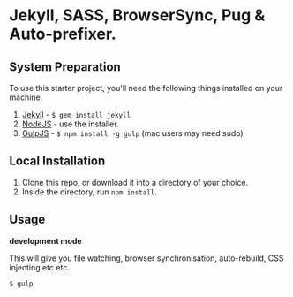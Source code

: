 Jekyll, SASS, BrowserSync, Pug & Auto-prefixer.
=============================
## System Preparation

To use this starter project, you'll need the following things installed on your machine.

1. [Jekyll](http://jekyllrb.com/) - `$ gem install jekyll`
2. [NodeJS](http://nodejs.org) - use the installer.
3. [GulpJS](https://github.com/gulpjs/gulp) - `$ npm install -g gulp` (mac users may need sudo)

## Local Installation

1. Clone this repo, or download it into a directory of your choice.
2. Inside the directory, run `npm install`.

## Usage

**development mode**

This will give you file watching, browser synchronisation, auto-rebuild, CSS injecting etc etc.

```shell
$ gulp
```
